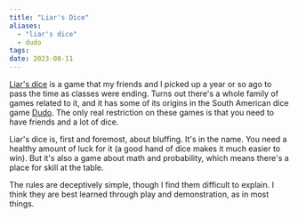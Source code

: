 ```yaml
---
title: "Liar's Dice"
aliases:
  - "liar's dice"
  - dudo
tags: 
date: 2023-08-11
---
```


[Liar's dice](https://en.wikipedia.org/wiki/Liar%27s_dice) is a game that my friends and I picked up a year or so ago to pass the time as classes were ending. Turns out there's a whole family of games related to it, and it has some of its origins in the South American dice game [Dudo](https://en.wikipedia.org/wiki/Dudo). The only real restriction on these games is that you need to have friends and a lot of dice.

Liar's dice is, first and foremost, about bluffing. It's in the name. You need a healthy amount of luck for it (a good hand of dice makes it much easier to win). But it's also a game about math and probability, which means there's a place for skill at the table. 

The rules are deceptively simple, though I find them difficult to explain. I think they are best learned through play and demonstration, as in most things.